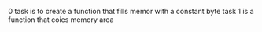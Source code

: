 0 task is to create a function that  fills memor with a constant byte
task 1 is a function that coies memory area
